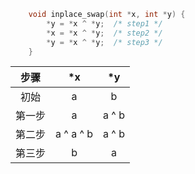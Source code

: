 ```c
    void inplace_swap(int *x, int *y) {
        *y = *x ^ *y;  /* step1 */
        *x = *x ^ *y;  /* step2 */
        *y = *x ^ *y;  /* step3 */     
    }    
```

| 步骤  | \*x       | \*y   | 
|:-----:|:--------:|:----:|
| 初始  |  a        |  b    |
| 第一步 |  a       | a ^ b |
| 第二步 | a ^ a ^ b| a ^ b |
| 第三步 |  b       |    a  |
